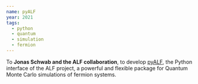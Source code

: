 ```yaml
---
name: pyALF
year: 2021
tags:
  - python
  - quantum
  - simulation
  - fermion
---
```

 To **Jonas Schwab and the ALF collaboration**, to develop [pyALF](https://git.physik.uni-wuerzburg.de/ALF/pyALF), the Python interface of the ALF project, a powerful and flexible package for Quantum Monte Carlo simulations of fermion systems.
